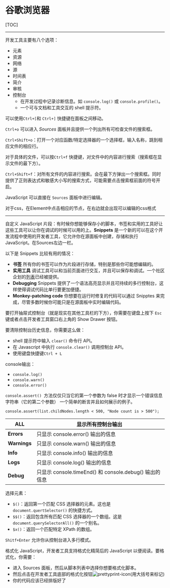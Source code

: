 # 谷歌浏览器

[TOC]

<!-- toc -->

---

开发工具主要有八个选项：

* 元素
* 资源
* 网络
* 源
* 时间表
* 简介
* 审核
* 控制台
  * 在开发过程中记录诊断信息。如 `console.log()` 或 `console.profile()`。
  * 一个可与文档和工具交互的 shell 提示符。

可以使用` Ctrl+[ `和 `Ctrl+]` 快捷键在面板之间移动。



`Ctrl+o` 可以进入 *Sources* 面板并且提供一个列出所有可检查文件的搜索框。

`Ctrl+Shift+o`：打开一个对应函数/特定选择器的一个选择框，输入名称，跳到相应文件的相应行。

对于具体的文件，可以按`Ctrl+f` 快捷键，对文件中的内容进行搜索（搜索框在显示文件的最下方）。

`Ctrl+Shift+f`：对所有文件的内容进行搜索。会在最下方弹出一个搜索框。同时提供了正则表达式和敏感大小写的搜索方式，可能需要点击搜索框前面的符号开启。



JavaScript 可以直接在 `Sources` 面板中进行编辑。

对于css，在Element中点击相应的节点，在右边就会出现可以编辑的css格式

---

自定义 JavaScript 片段：有时候你想能够保存小的脚本，书签和实用的工具好让这些工具可以让你在调试的时候可以用的上。**Snippets** 是一个新的可以在这个开发流程中使用的开发者工具，它允许你在源面板中创建，存储和执行 JavaScript。在Sources左边一栏。

以下是 Snippets 比较有用的情况：

- **书签** 所有你的书签可以作为片段进行存储，特别是那些你可能想编辑的。
- **实用工具** 调试工具可以和当前页面进行交互，并且可以保存和调试。一个社区企划的[列表](https://github.com/paulirish/devtools-addons/wiki/Snippets)已经被提供。
- **Debugging** Snippets 提供了一个语法高亮显示并且可持续的多行控制台，这样使得调试代码比单行要更加便捷。
- **Monkey-patching code** 你想要在运行时修复的代码可以通过 Snipptes 来完成，尽管多数时候你可能只是在源面板中实时编辑代码。



要打开抽屉式控制台（就是现实在其他工具栏的下方），你需要在键盘上按下 `Esc` 键或者点击开发者工具窗口右上角的 Show Drawer 按钮。

要清除控制台历史信息，你需要这么做：

* shell 提示符中输入 `clear()` 命令行 API。
* 在 Javascript 中执行 `console.clear()` 调用控制台 API。
* 使用键盘快捷键`Ctrl + L`

console输出：

* `console.log() `
* `console.warn() `
* `console.error() `

`console.assert() `方法仅仅只当它的第一个参数为 false 时才显示一个错误信息字符串（它的第二个参数） 一个简单的断言并且如何展示的例子。

`console.assert(list.childNodes.length < 500, "Node count is > 500");`

| **ALL**      | 显示所有控制台输出                                     |
| ------------ | ------------------------------------------------------ |
| **Errors**   | 只显示 console.error() 输出的信息                      |
| **Warnings** | 只显示 console.warn() 输出的信息                       |
| **Info**     | 只显示 console.info() 输出的信息                       |
| **Logs**     | 只显示 console.log() 输出的信息                        |
| **Debug**    | 只显示 console.timeEnd() 和 console.debug() 输出的信息 |

选择元素：
* `$()`：返回第一个匹配 CSS 选择器的元素。这也是 `document.quertSelector()` 的快捷方式。
* `$$()`：返回包含所有匹配 CSS 选择器的一个数组。这是 `document.querySelectorAll()` 的一个别名。
* `$x()`：返回一个匹配特定 XPath 的数组。

`Shitf+Enter` 允许你从控制台进入多行模式。



格式化 JavaScript，开发者工具支持格式化精简后的 JavaScript 以便阅读。要格式化，你需要：

- 进入 Sources 面板，然后从脚本列表中选择你想要格式化脚本。
- 然后点击在开发者工具底部的格式化按钮![prettyprint-icon](https://atts.w3cschool.cn/attachments/image/wk/chromedevtools/tips-and-tricks-prettyprint-icon.png)(用大括号来标记)
- 你的代码应该已经排版好了





























